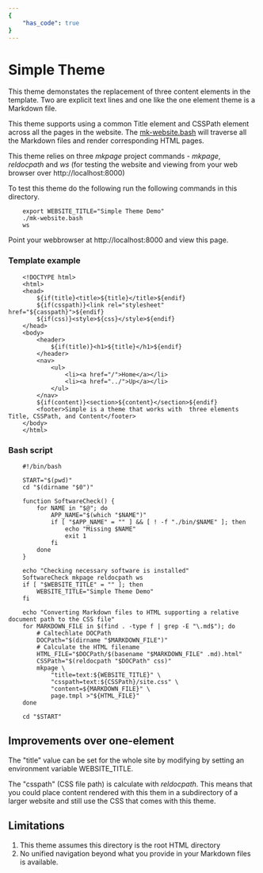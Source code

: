 ```yaml
---
{
    "has_code": true
}
---
```


# Simple Theme

This theme demonstates the replacement of three content elements in the
template. Two are explicit text lines and one like the one element theme
is a Markdown file.

This theme supports using a common Title element and CSSPath element across
all the pages in the website. The [mk-website.bash](mk-website.bash) will 
traverse all the Markdown files and render corresponding HTML pages.

This theme relies on three _mkpage_ project commands - _mkpage_, 
_reldocpath_ and _ws_ (for testing the website and viewing from your web 
browser over http://localhost:8000)


To test this theme do the following run the following commands in this 
directory.

```shell
    export WEBSITE_TITLE="Simple Theme Demo"
    ./mk-website.bash
    ws
```

Point your webbrowser at http://localhost:8000 and view this page.

### Template example

```template
    <!DOCTYPE html>
    <html>
    <head>
        ${if(title}<title>${title}</title>${endif}
        ${if(csspath)}<link rel="stylesheet" href="${casspath}">${endif}
        ${if(css)}<style>${css}</style>${endif} 
    </head>
    <body>
        <header>
            ${if(title)}<h1>${title}</h1>${endif}
        </header>
        <nav>
            <ul>
                <li><a href="/">Home</a></li>
                <li><a href="../">Up</a></li>
            </ul>
        </nav>
        ${if(content)}<section>${content}</section>${endif}
        <footer>Simple is a theme that works with  three elements Title, CSSPath, and Content</footer>
    </body>
    </html>
```

### Bash script

```shell
    #!/bin/bash

    START="$(pwd)"
    cd "$(dirname "$0")"

    function SoftwareCheck() {
    	for NAME in "$@"; do
    		APP_NAME="$(which "$NAME")"
    		if [ "$APP_NAME" = "" ] && [ ! -f "./bin/$NAME" ]; then
    			echo "Missing $NAME"
    			exit 1
    		fi
    	done
    }

    echo "Checking necessary software is installed"
    SoftwareCheck mkpage reldocpath ws
    if [ "$WEBSITE_TITLE" = "" ]; then
    	WEBSITE_TITLE="Simple Theme Demo"
    fi

    echo "Converting Markdown files to HTML supporting a relative document path to the CSS file"
    for MARKDOWN_FILE in $(find . -type f | grep -E "\.md$"); do
    	# Caltechlate DOCPath
    	DOCPath="$(dirname "$MARKDOWN_FILE")"
    	# Calculate the HTML filename
    	HTML_FILE="$DOCPath/$(basename "$MARKDOWN_FILE" .md).html"
    	CSSPath="$(reldocpath "$DOCPath" css)"
    	mkpage \
    		"title=text:${WEBSITE_TITLE}" \
    		"csspath=text:${CSSPath}/site.css" \
    		"content=${MARKDOWN_FILE}" \
    		page.tmpl >"${HTML_FILE}"
    done

    cd "$START"
```


## Improvements over one-element

The "title" value can be set for the whole site by modifying by setting an
environment variable WEBSITE_TITLE.

The "csspath" (CSS file path) is calculate with _reldocpath_. This means that you could
place content rendered with this them in a subdirectory of a larger website 
and still use the CSS that comes with this theme.

## Limitations

1. This theme assumes this directory is the root HTML directory
2. No unified navigation beyond what you provide in your Markdown files is available.




